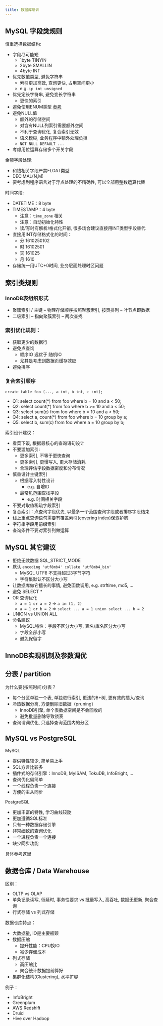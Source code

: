 ```yaml
---
title: 数据库培训
---
```


## MySQL 字段类规则

慎重选择数据结构:

- 字段尽可能短
    - 1byte TINYIN
    - 2byte SMALLIN
    - 4byte INT
- 优先数值类型, 避免字符串
    - 索引更加高效, 查询更快, 占用空间更小
    - e.g. `ip int unsigned`
- 优先定长字符串, 避免变长字符串
    - 更快的索引
- 避免使用ENUM类型 [参考](http://komlenic.com/244/8-reasons-why-mysqls-enum-data-type-is-evil/)
- 避免NULL值
    - 额外的存储空间
    - 对含有NULL列索引需要额外空间
    - 不利于查询优化, 复合索引无效
    - 语义模糊, 业务程序中额外处理负担
    - `NOT NULL DEFAULT ...`
- 考虑用位运算存储多个开关字段

金额字段处理:

- 和钱相关字段严禁FLOAT类型
- DECIMAL(N,M)
- 要考虑到程序语言对于浮点处理的不精确性, 可以全部用整数运算代替

时间字段:

- DATETIME：8 byte
- TIMESTAMP：4 byte
    - 注意：`time_zone` 相关
    - 注意：自动初始化特性
    - 读/写时有解析/格式化开销, 很多场合建议直接用INT类型字段替代
- 直接用INT存储格式化的时间：
    - 分 1610250102
    - 时 16102501
    - 天 161025
    - 月 1610
- 存储统一用UTC+0时间, 业务层面处理时区问题

## 索引类规则

### InnoDB表组织形式

- 聚簇索引 / 主键
    – 物理存储顺序按照聚簇索引, 按页排列
    – 叶节点即数据
- 二级索引
    – 指向聚簇索引
    – 两次查找

### 索引优化规则：

- 获取更少的数据行
- 避免点查询
    - 顺序IO 远优于 随机IO
    - 尤其是考虑到数据页缓存效应
- 避免排序

### 复合索引顺序

    create table foo (..., a int, b int, c int);

- Q1: select count(*) from foo where b = 10 and a < 50;
- Q2: select count(*) from foo where b >= 10 and a < 50;
- Q3: select sum(c) from foo where b = 10 and a < 50;
- Q4: select a, count(*) from foo where b = 10 group by a;
- Q5: select b, sum(c) from foo where a = 10 group by b;

索引设计建议：

- 看菜下饭, 根据最核心的查询语句设计
- 不要滥加索引:
    - 更多索引, 不等于更快查询
    - 更多索引, 更慢写入, 更大存储消耗
    - 合理评估字段数据密度和分布情况
- 慎重设计主键索引
    - 根据写入特性设计
        - e.g. 自增ID
    - 最常见范围查找字段
        - e.g. 时间相关字段
- 不要对取值稀疏字段索引
- 复合索引：点查询字段优先, 以最多一个范围查询字段或者排序字段结束
- 线上重点查询语句需要有覆盖索引(covering index)保驾护航
- 字符串字段用前缀索引
- 查询条件不要对索引列做运算

## MySQL 其它建议

- 拒绝无效数据 SQL_STRICT_MODE
- 默认 `encoding 'utf8mb4' collate 'utf8mb4_bin'`
    - MySQL UTF8 不支持超过3字节字符
    - 字符集默认不区分大小写
- 让数据库做它擅长的事情, 避免函数调用, e.g. strftime, md5, ...
- 避免 SELECT *
- OR 查询优化
    - `a = 1 or a = 2` => `a in (1, 2)`
    - `a = 1 or b = 2` => `select ... a = 1 union select ... b = 2`
- UNION vs UNION ALL
- 命名建议
    - MySQL特性：字段不区分大小写, 表名/库名区分大小写
    - 字段全部小写
    - 避免保留字

## InnoDB实现机制及参数调优

## 分表 / partition

为什么要(按照时间)分表？

- 每个分区单独一个表, 单独进行索引, 更浅的B+树, 更有效的插入/查询
- 冷热数据分离, 方便删除旧数据（pruning）
    - InnoDB引擎, 单个表数据空间是不会回收的
    - 避免批量删除导致锁表
- 查询谓词优化, 只选择查询范围内的分区

## MySQL vs PostgreSQL

MySQL

- 提供特性较少, 简单易上手
- SQL方言比较多
- 插件式的存储引擎：InnoDB, MyISAM, TokuDB, InfoBright, ...
- 查询优化偏简单
- 一个线程负责一个连接
- 方便的主从同步

PostgreSQL

- 更加丰富的特性, 学习曲线较陡
- 更加遵循SQL标准
- 只有一种数据存储引擎
- 非常细致的查询优化
- 一个进程负责一个连接
- 缺少同步功能

具体参考[这里](http://www.wikivs.com/wiki/MySQL_vs_PostgreSQL)

## 数据仓库 / Data Warehouse

区别：

- OLTP vs OLAP
- 单条记录读写, 低延时, 事务性要求 vs 批量写入, 高吞吐, 数据无更新, 聚合查询
- 行式存储 vs 列式存储

数据仓库特点：

- 大数据量, IO是主要瓶颈
- 数据压缩
    - 提升性能：CPU换IO
    - 减少存储成本
- 列式存储
    - 高压缩比
    - 聚合统计数据提前算好
- 集群化结构(Clustering), 水平扩容

例子：

- InfoBright
- Greenplum
- AWS Redshift
- Druid
- Hive over Hadoop
